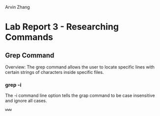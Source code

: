 Arvin Zhang

# Lab Report 3 - Researching Commands

## Grep Command

Overview: The grep command allows the user to locate specific lines with certain strings of characters inside specific files.

### grep -i

The -i command line option tells the grap command to be case insensitive and ignore all cases.

`www`
